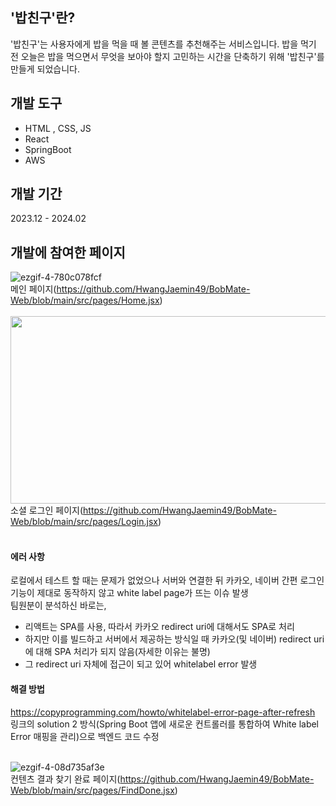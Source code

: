 ## '밥친구'란?
'밥친구'는 사용자에게 밥을 먹을 때 볼 콘텐츠를 추천해주는 서비스입니다. 밥을 먹기 전 오늘은 밥을 먹으면서 무엇을 보아야 할지 고민하는 시간을 단축하기 위해 '밥친구'를 만들게 되었습니다.<br/>

## 개발 도구
- HTML , CSS, JS
- React
- SpringBoot
- AWS <br/>


## 개발 기간
2023.12 - 2024.02<br/>

## 개발에 참여한 페이지
![ezgif-4-780c078fcf](https://github.com/HwangJaemin49/BobMate-Web/assets/97292379/0252dffd-4784-49b2-ab81-b6d95bad7cb5)<br/>
메인 페이지(https://github.com/HwangJaemin49/BobMate-Web/blob/main/src/pages/Home.jsx)<br/><br/>
<img src="https://github.com/HwangJaemin49/BobMate-Web/assets/97292379/25918c90-79d9-45de-8f74-cd6eedcdfd5c" width = "600px" height = "300px" /><br/>
소셜 로그인 페이지(https://github.com/HwangJaemin49/BobMate-Web/blob/main/src/pages/Login.jsx)<br/><br/>

#### 에러 사항<br/>
로컬에서 테스트 할 때는 문제가 없었으나 서버와 연결한 뒤 카카오, 네이버 간편 로그인 기능이 제대로 동작하지 않고 white label page가 뜨는 이슈 발생<br/>
팀원분이 분석하신 바로는,<br/>
- 리액트는 SPA를 사용, 따라서 카카오 redirect uri에 대해서도 SPA로 처리
- 하지만 이를 빌드하고 서버에서 제공하는 방식일 때 카카오(및 네이버) redirect uri에 대해 SPA 처리가 되지 않음(자세한 이유는 불명)
- 그 redirect uri 자체에 접근이 되고 있어 whitelabel error 발생<br/>

#### 해결 방법<br/>
https://copyprogramming.com/howto/whitelabel-error-page-after-refresh<br/>
링크의 solution 2 방식(Spring Boot 앱에 새로운 컨트롤러를 통합하여 White label Error 매핑을 관리)으로 백엔드 코드 수정
<br/><br/>

![ezgif-4-08d735af3e](https://github.com/HwangJaemin49/BobMate-Web/assets/97292379/fcb7f90a-740c-47df-b3c9-4e8e501c6119)<br/>
컨텐츠 결과 찾기 완료 페이지(https://github.com/HwangJaemin49/BobMate-Web/blob/main/src/pages/FindDone.jsx)<br/><br/>
